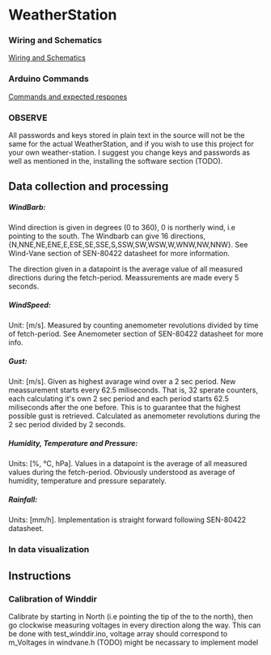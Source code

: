 # WeatherStation

### Wiring and Schematics
[Wiring and Schematics](docs/SCHEMATICS.md)

### Arduino Commands
[Commands and expected respones](docs/ARDUINO.md)

### OBSERVE
All passwords and keys stored in plain text in the source will not be the same for the actual WeatherStation, and if you wish to use this project for your own weather-station. I suggest you change keys and passwords as well as mentioned in the, installing the software section (TODO). 

## Data collection and processing
##### WindBarb:
Wind direction is given in degrees (0 to 360), 0 is northerly wind, i.e pointing to the south. The Windbarb can give 16 directions, {N,NNE,NE,ENE,E,ESE,SE,SSE,S,SSW,SW,WSW,W,WNW,NW,NNW}. See Wind-Vane section of SEN-80422 datasheet for more information. 

The direction given in a datapoint is the average value of all measured directions during the fetch-period. Meassurements are made every 5 seconds.

##### WindSpeed:
Unit: [m/s]. Measured by counting anemometer revolutions divided by time of fetch-period. See Anemometer section of SEN-80422 datasheet for more info.

##### Gust:
Unit: [m/s]. Given as highest avarage wind over a 2 sec period. New meassurement starts every 62.5 miliseconds. That is, 32 sperate counters, each calculating it's own 2 sec period and each period starts 62.5 miliseconds after the one before. This is to guarantee that the highest possible gust is retrieved. Calculated as anemometer revolutions during the 2 sec period divided by 2 seconds.

##### Humidity, Temperature and Pressure:
Units: [%, &deg;C, hPa]. Values in a datapoint is the average of all measured values during the fetch-period. Obviously understood as average of humidity, temperature and pressure separately.

##### Rainfall:
Units: [mm/h]. Implementation is straight forward following SEN-80422 datasheet.

### In data visualization


## Instructions

### Calibration of Winddir
Calibrate by starting in North (i.e pointing the tip of the to the north), then go clockwise measuring voltages in every direction along the way. This can be done with test_winddir.ino, voltage array should correspond to m_Voltages in
windvane.h (TODO) might be necassary to implement model